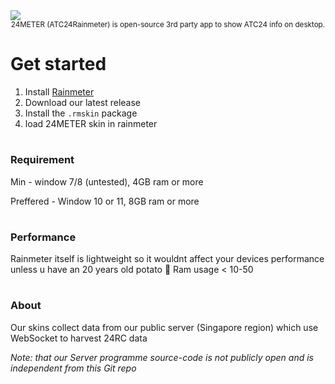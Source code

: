 <img src="https://cdn.discordapp.com/attachments/1370369618341789779/1407729581078876331/Untitled20_20250820221434.png?ex=68a729d6&is=68a5d856&hm=de2b1f59ffd767e39b15f6ebef9c2f19eaf61b8de9ede887d734e3a67f4d6e8e&"  />

<div align="center"> <sub>
24METER (ATC24Rainmeter) is open-source 3rd party app to show ATC24 info on desktop.
</sub> </div>

# Get started

1. Install [Rainmeter](https://www.rainmeter.net/)
2. Download our latest release
3. Install the `.rmskin` package
4. load 24METER skin in rainmeter

#

### Requirement

Min - window 7/8 (untested), 4GB ram or more

Preffered - Window 10 or 11, 8GB ram or more

#

### Performance

Rainmeter itself is lightweight so it wouldnt affect your devices performance unless u have an 20 years old potato 🥔 
Ram usage < 10-50

#

### About

Our skins collect data from our public server (Singapore region) which use WebSocket to harvest 24RC data

_Note: that our Server programme source-code is not publicly open and is independent from this Git repo_
